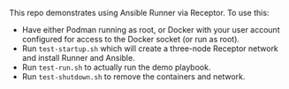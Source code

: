 This repo demonstrates using Ansible Runner via Receptor.  To use this:

* Have either Podman running as root, or Docker with your user account configured for access to the Docker socket (or run as root).
* Run `test-startup.sh` which will create a three-node Receptor network and install Runner and Ansible.
* Run `test-run.sh` to actually run the demo playbook.
* Run `test-shutdown.sh` to remove the containers and network.
